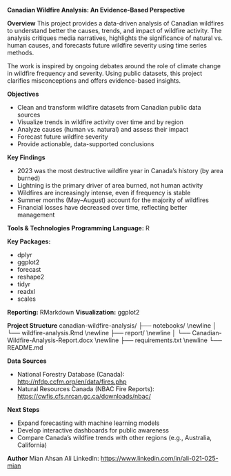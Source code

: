 **Canadian Wildfire Analysis: An Evidence-Based Perspective**

**Overview**
This project provides a data-driven analysis of Canadian wildfires to understand better the causes, trends, and impact of wildfire activity. The analysis critiques media narratives, highlights the significance of natural vs. human causes, and forecasts future wildfire severity using time series methods.

The work is inspired by ongoing debates around the role of climate change in wildfire frequency and severity. Using public datasets, this project clarifies misconceptions and offers evidence-based insights.

**Objectives**
- Clean and transform wildfire datasets from Canadian public data sources
- Visualize trends in wildfire activity over time and by region
- Analyze causes (human vs. natural) and assess their impact
- Forecast future wildfire severity
- Provide actionable, data-supported conclusions

**Key Findings**
- 2023 was the most destructive wildfire year in Canada’s history (by area burned)
- Lightning is the primary driver of area burned, not human activity
- Wildfires are increasingly intense, even if frequency is stable
- Summer months (May–August) account for the majority of wildfires
- Financial losses have decreased over time, reflecting better management

**Tools & Technologies**
**Programming Language:** R

**Key Packages:**
- dplyr
- ggplot2
- forecast
- reshape2
- tidyr
- readxl
- scales

**Reporting:** RMarkdown
**Visualization:** ggplot2

**Project Structure**
canadian-wildfire-analysis/
├── notebooks/ \newline 
│   └── wildfire-analysis.Rmd \newline
├── report/ \newline
│   └── Canadian-Wildfire-Analysis-Report.docx \newline
├── requirements.txt \newline
└── README.md

**Data Sources**
- National Forestry Database (Canada): http://nfdp.ccfm.org/en/data/fires.php
- Natural Resources Canada (NBAC Fire Reports): https://cwfis.cfs.nrcan.gc.ca/downloads/nbac/

**Next Steps**
- Expand forecasting with machine learning models
- Develop interactive dashboards for public awareness
- Compare Canada’s wildfire trends with other regions (e.g., Australia, California)

**Author**
Mian Ahsan Ali
LinkedIn: https://www.linkedin.com/in/ali-021-025-mian

